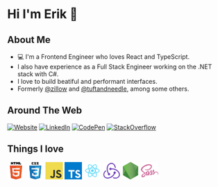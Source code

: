 # Hi I'm Erik 👋

## About Me
* 💻 I'm a Frontend Engineer who loves React and TypeScript.
* I also have experience as a Full Stack Engineer working on the .NET stack with C#.
* I love to build beatiful and performant interfaces.
* Formerly [@zillow](https://github.com/zillow) and [@tuftandneedle](https://github.com/tuftandneedle), among some others.

## Around The Web

[![Website](https://img.shields.io/badge/site-eriklopez.dev-blue?style=plastic&logo=nextdotjs)](https://eriklopez.dev)
[![LinkedIn](https://img.shields.io/badge/LinkedIn-erikclopez-blue?style=plastic&logo=LinkedIn)](https://www.linkedin.com/in/erikclopez/)
[![CodePen](https://img.shields.io/badge/codepen-Erik-blue?style=plastic&logo=codepen)](https://codepen.io/Erik)
[![StackOverflow](https://img.shields.io/badge/stackoverflow-Erik-blue?style=plastic&logo=stackoverflow)](https://stackoverflow.com/users/307260/erik)

<div>
  <h2>Things I love</h2>
  <img height="40" src="https://raw.githubusercontent.com/github/explore/80688e429a7d4ef2fca1e82350fe8e3517d3494d/topics/html/html.png">
  <img height="40" src="https://raw.githubusercontent.com/github/explore/80688e429a7d4ef2fca1e82350fe8e3517d3494d/topics/css/css.png">
  <img height="40" src="https://raw.githubusercontent.com/github/explore/80688e429a7d4ef2fca1e82350fe8e3517d3494d/topics/javascript/javascript.png">
  <img height="40" src="https://raw.githubusercontent.com/github/explore/80688e429a7d4ef2fca1e82350fe8e3517d3494d/topics/typescript/typescript.png">
  <img height="40" src="https://raw.githubusercontent.com/github/explore/80688e429a7d4ef2fca1e82350fe8e3517d3494d/topics/react/react.png">
  <img height="40" src="https://raw.githubusercontent.com/github/explore/80688e429a7d4ef2fca1e82350fe8e3517d3494d/topics/redux/redux.png">
  <img height="40" src="https://raw.githubusercontent.com/github/explore/80688e429a7d4ef2fca1e82350fe8e3517d3494d/topics/nodejs/nodejs.png">
  <img height="40" src="https://raw.githubusercontent.com/github/explore/80688e429a7d4ef2fca1e82350fe8e3517d3494d/topics/sass/sass.png">
</div>
